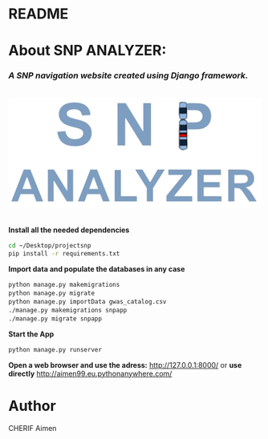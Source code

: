 README
======

# About SNP ANALYZER:
<h3><em>A SNP navigation website created using Django framework.</em></h3>
<br>
<center><img src="https://github.com/Aimen-prog/SNP_project/blob/master/snpapp/static/img/homelogo.png"></center>
<br>

**Install all the needed dependencies**

```bash
cd ~/Desktop/projectsnp
pip install -r requirements.txt

```

**Import data and populate the databases in any case**
```bash
python manage.py makemigrations
python manage.py migrate
python manage.py importData gwas_catalog.csv
./manage.py makemigrations snpapp
./manage.py migrate snpapp

```

**Start the App**
```bash
python manage.py runserver

```

**Open a web browser and use the adress:** http://127.0.0.1:8000/ or **use directly** http://aimen99.eu.pythonanywhere.com/

# Author
CHERIF Aimen
